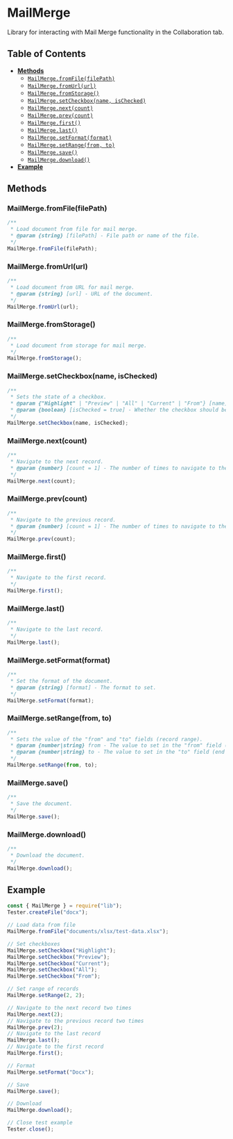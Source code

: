 # MailMerge

Library for interacting with Mail Merge functionality in the Collaboration tab.

## Table of Contents

-   [**Methods**](#methods)
    -   [`MailMerge.fromFile(filePath)`](#mailmergefromfilefilepath)
    -   [`MailMerge.fromUrl(url)`](#mailmergefromurlurl)
    -   [`MailMerge.fromStorage()`](#mailmergefromstorage)
    -   [`MailMerge.setCheckbox(name, isChecked)`](#mailmergesetcheckboxname-ischecked)
    -   [`MailMerge.next(count)`](#mailmergenextcount)
    -   [`MailMerge.prev(count)`](#mailmergeprevcount)
    -   [`MailMerge.first()`](#mailmergefirst)
    -   [`MailMerge.last()`](#mailmergelast)
    -   [`MailMerge.setFormat(format)`](#mailmergesetformatformat)
    -   [`MailMerge.setRange(from, to)`](#mailmergesetrangefrom-to)
    -   [`MailMerge.save()`](#mailmergesave)
    -   [`MailMerge.download()`](#mailmergedownload)
-   [**Example**](#example)

## Methods

### MailMerge.fromFile(filePath)

```javascript
/**
 * Load document from file for mail merge.
 * @param {string} [filePath] - File path or name of the file.
 */
MailMerge.fromFile(filePath);
```

### MailMerge.fromUrl(url)

```javascript
/**
 * Load document from URL for mail merge.
 * @param {string} [url] - URL of the document.
 */
MailMerge.fromUrl(url);
```

### MailMerge.fromStorage()

```javascript
/**
 * Load document from storage for mail merge.
 */
MailMerge.fromStorage();
```

### MailMerge.setCheckbox(name, isChecked)

```javascript
/**
 * Sets the state of a checkbox.
 * @param {"Highlight" | "Preview" | "All" | "Current" | "From"} [name] - Name of the checkbox to set.
 * @param {boolean} [isChecked = true] - Whether the checkbox should be checked or not.
 */
MailMerge.setCheckbox(name, isChecked);
```

### MailMerge.next(count)

```javascript
/**
 * Navigate to the next record.
 * @param {number} [count = 1] - The number of times to navigate to the next record.
 */
MailMerge.next(count);
```

### MailMerge.prev(count)

```javascript
/**
 * Navigate to the previous record.
 * @param {number} [count = 1] - The number of times to navigate to the previous record.
 */
MailMerge.prev(count);
```

### MailMerge.first()

```javascript
/**
 * Navigate to the first record.
 */
MailMerge.first();
```

### MailMerge.last()

```javascript
/**
 * Navigate to the last record.
 */
MailMerge.last();
```

### MailMerge.setFormat(format)

```javascript
/**
 * Set the format of the document.
 * @param {string} [format] - The format to set.
 */
MailMerge.setFormat(format);
```

### MailMerge.setRange(from, to)

```javascript
/**
 * Sets the value of the "from" and "to" fields (record range).
 * @param {number|string} from - The value to set in the "from" field (start record).
 * @param {number|string} to - The value to set in the "to" field (end record).
 */
MailMerge.setRange(from, to);
```

### MailMerge.save()

```javascript
/**
 * Save the document.
 */
MailMerge.save();
```

### MailMerge.download()

```javascript
/**
 * Download the document.
 */
MailMerge.download();
```

## Example

```javascript
const { MailMerge } = require("lib");
Tester.createFile("docx");

// Load data from file
MailMerge.fromFile("documents/xlsx/test-data.xlsx");

// Set checkboxes
MailMerge.setCheckbox("Highlight");
MailMerge.setCheckbox("Preview");
MailMerge.setCheckbox("Current");
MailMerge.setCheckbox("All");
MailMerge.setCheckbox("From");

// Set range of records
MailMerge.setRange(2, 2);

// Navigate to the next record two times
MailMerge.next(2);
// Navigate to the previous record two times
MailMerge.prev(2);
// Navigate to the last record
MailMerge.last();
// Navigate to the first record
MailMerge.first();

// Format
MailMerge.setFormat("Docx");

// Save
MailMerge.save();

// Download
MailMerge.download();

// Close test example
Tester.close();
```
